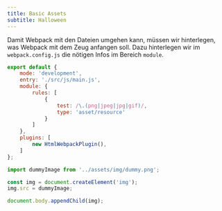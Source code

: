 ```yaml
---
title: Basic Assets
subtitle: Halloween
---
```


Damit Webpack mit den Dateien umgehen kann, müssen wir hinterlegen, was Webpack mit dem Zeug anfangen soll. Dazu
hinterlegen wir im `webpack.config.js` die nötigen Infos im Bereich `module`.

```javascript
export default {
    mode: 'development',
    entry: './src/js/main.js',
    module: {
        rules: [
            {
                test: /\.(png|jpeg|jpg|gif)/,
                type: 'asset/resource'
            }
        ]
    },
    plugins: [
        new HtmlWebpackPlugin(),
    ]
};
```

```javascript
import dummyImage from '../assets/img/dummy.png';

const img = document.createElement('img');
img.src = dummyImage;

document.body.appendChild(img);
```
